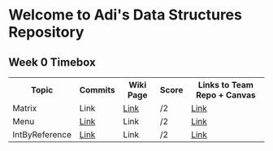 # Welcome to Adi's Data Structures Repository 
## Week 0 Timebox 

<table>
  <tr>
    <th> Topic  </th>
    <th> Commits </th>
    <th> Wiki Page </th>
    <th> Score </th>
    <th> Links to Team Repo + Canvas </th>
  </tr>
  
   <tr>
    <td> Matrix </td>
    <td> Link </td>
    <td> <a href="https://github.com/adhithin/adi-personal/commits/main/Matrix.java"> Link </a> </td>
    <td> /2 </td>
    <td> <a href="https://github.com/adhithin/honeycomb"> Link </a> </td>
  </tr>
  
   <tr>
    <td> Menu </td>
    <td> <a href="https://github.com/adhithin/adi-personal/commits/main/Matrix.java"> Link </a> </td>
    <td> Link </td>
    <td> /2 </td>
    <td> <a href="https://github.com/adhithin/honeycomb"> Link </a> </td>
  </tr>
  
   <tr>
    <td> IntByReference </td>
    <td> <a href="https://github.com/adhithin/adi-personal/commits/main/IntByReference.java"> Link </a> </td>
    <td> Link </td>
    <td> /2 </td>
    <td> <a href="https://github.com/adhithin/honeycomb"> Link </a> </td>
  </tr>
  
  
</table>


